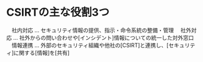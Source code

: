 # CSIRTの主な役割3つ
　社内対応 … セキュリティ情報の提供、指示・命令系統の整備・管理
　社外対応 … 社外からの問い合わせや[インシデント]情報についての統一した対外窓口
　情報連携 … 外部のセキュリティ組織や他社の[CSIRT]と連携し、[セキュリティ]に関する[情報]を[共有]
